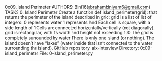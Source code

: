 0x09. Island Perimeter
AUTHORS: Bini16(abrahambiniyam6@gmail.com)
TASKS
0. Island Perimeter
Create a function def island_perimeter(grid): that returns the perimeter of the island described in grid:
grid is a list of list of integers:
0 represents water
1 represents land
Each cell is square, with a side length of 1
Cells are connected horizontally/vertically (not diagonally).
grid is rectangular, with its width and height not exceeding 100
The grid is completely surrounded by water
There is only one island (or nothing).
The island doesn’t have “lakes” (water inside that isn’t connected to the water surrounding the island).
GitHub repository: alx-interview
Directory: 0x09-island_perimeter
File: 0-island_perimeter.py
